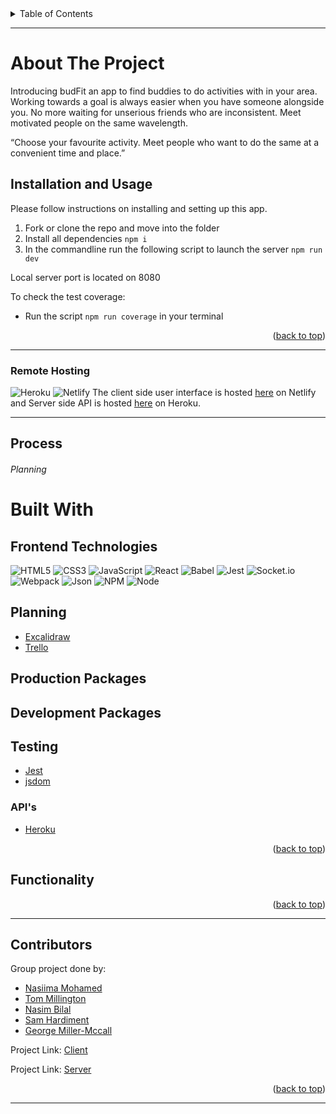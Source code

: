 <div id="top"></div>
<!-- TABLE OF CONTENTS -->
<details>
  <summary>Table of Contents</summary>
  <ol>
    <li>
      <a href="#about-the-project">About The Project</a>
      <ul>
        <li><a href="#process">Process</a></li>
      </ul>
    </li>
    <li>
       <a href="#built-with">Build With</a>
       </li>
    <li>
       <a href="#functionality">Functionality</a>
       </li>
    <li>
      <a href="#getting-started">Getting Started</a>
      <ul>
        <li><a href="#installation-and-usage">Installation and Usage</a></li>
      </ul>
    </li>
    <li><a href="#contributors">Contributors</a></li>
  </ol>
</details>

---

<!-- ABOUT THE PROJECT -->

# About The Project

Introducing budFit an app to find buddies to do activities with in your area.
Working towards a goal is always easier when you have someone alongside you. No more waiting for unserious friends who are inconsistent. Meet motivated people on the same wavelength.

“Choose your favourite activity. Meet people who want to do the same at a convenient time and place.”

## Installation and Usage

Please follow instructions on installing and setting up this app.

1. Fork or clone the repo and move into the folder
2. Install all dependencies `npm i`
3. In the commandline run the following script to launch the server `npm run dev`

Local server port is located on 8080

To check the test coverage:

- Run the script `npm run coverage` in your terminal

<p align="right">(<a href="#top">back to top</a>)</p>

---

### Remote Hosting

![Heroku](https://img.shields.io/badge/Heroku-430098?style=for-the-badge&logo=heroku&logoColor=white)
![Netlify](https://img.shields.io/badge/Netlify-00C7B7?style=for-the-badge&logo=netlify&logoColor=white)
The client side user interface is hosted [here](https://budfit.netlify.app/) on Netlify
and Server side API is hosted [here]() on Heroku.

---

## Process

###### Planning

# Built With

## Frontend Technologies

![HTML5](https://img.shields.io/badge/-HTML5-%23E44D27?style=flat-square&logo=html5&logoColor=ffffff)
![CSS3](https://img.shields.io/badge/-CSS3-%231572B6?style=flat-square&logo=css3)
![JavaScript](https://img.shields.io/badge/JavaScript-323330?style=for-the-badge&logo=javascript&logoColor=F7DF1E)
![React](https://img.shields.io/badge/React-20232A?style=for-the-badge&logo=react&logoColor=61DAFB)
![Babel](https://img.shields.io/badge/Babel-F9DC3E?style=for-the-badge&logo=babel&logoColor=white)
![Jest](https://img.shields.io/badge/Jest-C21325?style=for-the-badge&logo=jest&logoColor=white)
![Socket.io](https://img.shields.io/badge/Socket.io-010101?&style=for-the-badge&logo=Socket.io&logoColor=white)
![Webpack](https://img.shields.io/badge/Webpack-8DD6F9?style=for-the-badge&logo=Webpack&logoColor=white)
![Json](https://img.shields.io/badge/json-5E5C5C?style=for-the-badge&logo=json&logoColor=white)
![NPM](https://img.shields.io/badge/npm-CB3837?style=for-the-badge&logo=npm&logoColor=white)
![Node](https://img.shields.io/badge/Node.js-339933?style=for-the-badge&logo=nodedotjs&logoColor=white)

## Planning

- [Excalidraw](https://www.Excalidraw.com/)
- [Trello](https://trello.com/)

## Production Packages

## Development Packages

## Testing

- [Jest](https://jestjs.io/)
- [jsdom](https://jestjs.io/docs/tutorial-jquery)

### API's

- [Heroku](https://www.heroku.com/)

<p align="right">(<a href="#top">back to top</a>)</p>

<!-- FUCNTIONALITY -->

## Functionality

<p align="right">(<a href="#top">back to top</a>)</p>

---

<!-- CONTACT/CONTRIBUTORS -->

## Contributors

Group project done by:

- <a href="https://github.com/nasiima">Nasiima Mohamed</a>
- <a href="https://github.com/millman97">Tom Millington</a>
- <a href="https://github.com/n451m">Nasim Bilal</a>
- <a href="https://github.com/SamHardiment">Sam Hardiment</a>
- <a href="https://github.com/GMillerMc">George Miller-Mccall</a>

Project Link: [Client](https://github.com/alihamedali96/Lap-2-Portfolio-Client)

Project Link: [Server](https://github.com/alihamedali96/Lap-2-Portfolio-Server)

<p align="right">(<a href="#top">back to top</a>)</p>

---
